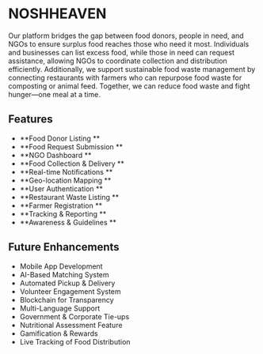 ﻿# **NOSHHEAVEN**
Our platform bridges the gap between food donors, people in need, and NGOs to ensure surplus food reaches those who need it most. Individuals and businesses can list excess food, while those in need can request assistance, allowing NGOs to coordinate collection and distribution efficiently. Additionally, we support sustainable food waste management by connecting restaurants with farmers who can repurpose food waste for composting or animal feed. Together, we can reduce food waste and fight hunger—one meal at a time.


## **Features**

+ **Food Donor Listing **
+ **Food Request Submission **
+ **NGO Dashboard **
+ **Food Collection & Delivery **
+ **Real-time Notifications **
+ **Geo-location Mapping  **
+ **User Authentication  **
+ **Restaurant Waste Listing **
+ **Farmer Registration  **
+ **Tracking & Reporting **
+ **Awareness & Guidelines **


## **Future Enhancements**

- Mobile App Development
- AI-Based Matching System 
- Automated Pickup & Delivery 
- Volunteer Engagement System 
- Blockchain for Transparency 
- Multi-Language Support 
- Government & Corporate Tie-ups 
- Nutritional Assessment Feature 
- Gamification & Rewards 
- Live Tracking of Food Distribution

